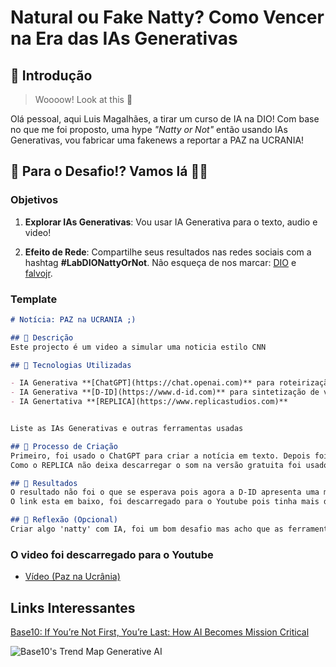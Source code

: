 # Natural ou Fake Natty? Como Vencer na Era das IAs Generativas

## 🚀 Introdução

> Woooow! Look at this 👀

Olá pessoal, aqui Luis Magalhães, a tirar um curso de IA na DIO! Com base no que me foi proposto, uma hype _"Natty or Not"_ então usando IAs Generativas, vou fabricar uma fakenews a reportar a PAZ na UCRANIA!

## 🎯 Para o Desafio!? Vamos lá 💪🤓

### Objetivos

1. **Explorar IAs Generativas**: Vou usar IA Generativa para o texto, audio e video! 

1. **Efeito de Rede**: Compartilhe seus resultados nas redes sociais com a hashtag **#LabDIONattyOrNot**. Não esqueça de nos marcar: [DIO](https://www.linkedin.com/school/dio-makethechange) e [falvojr](https://www.linkedin.com/in/falvojr).

### Template

```markdown
# Notícia: PAZ na UCRANIA ;)

## 📒 Descrição
Este projecto é um video a simular uma noticia estilo CNN

## 🤖 Tecnologias Utilizadas

- IA Generativa **[ChatGPT](https://chat.openai.com)** para roteirização e revisão;
- IA Generativa **[D-ID](https://www.d-id.com)** para sintetização de voz e geração de avatar virtual;
- IA Genertativa **[REPLICA](https://www.replicastudios.com)**


Liste as IAs Generativas e outras ferramentas usadas

## 🧐 Processo de Criação
Primeiro, foi usado o ChatGPT para criar a notícia em texto. Depois foi usado o REPLICA para passar o texto para voz. E para fazer o Video foi usado o D-ID, para misturar o audio com uma personagem criada para dizer a notícia.
Como o REPLICA não deixa descarregar o som na versão gratuita foi usado o gravador do telemovel para capturar o audio. 

## 🚀 Resultados
O resultado não foi o que se esperava pois agora a D-ID apresenta uma marca de água na versão gratuita, mas deu para criar o exemplo.
O link esta em baixo, foi descarregado para o Youtube pois tinha mais de 25Mb que é o permitido pelo Github.

## 💭 Reflexão (Opcional)
Criar algo 'natty' com IA, foi um bom desafio mas acho que as ferramentas ainda deixam algo a desejar por exemplo o cabelo da personagem nota-se a edição, algo que a D-ID tem que trabalhar. A marca de água corta por completo o realismo e não foi usado nenhum software de edição de video para aprimorar.
```

### O video foi descarregado para o Youtube

- [Vídeo (Paz na Ucrânia)](https://youtube.com/shorts/xehRd8VV8OU?feature=share)

## Links Interessantes

[Base10: If You’re Not First, You’re Last: How AI Becomes Mission Critical](https://base10.vc/post/generative-ai-mission-critical/)

![Base10's Trend Map Generative AI](https://github.com/digitalinnovationone/lab-natty-or-not/assets/730492/f4df26e8-f8f7-4419-8252-c69d73ea930c)
